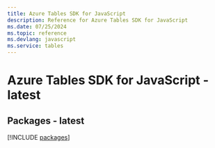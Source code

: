```yaml
---
title: Azure Tables SDK for JavaScript
description: Reference for Azure Tables SDK for JavaScript
ms.date: 07/25/2024
ms.topic: reference
ms.devlang: javascript
ms.service: tables
---
```

# Azure Tables SDK for JavaScript - latest
## Packages - latest
[!INCLUDE [packages](tables-index.md)]